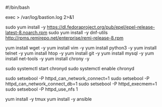 #!/bin/bash

exec > /var/log/bastion.log 2>&1

sudo yum install -y https://dl.fedoraproject.org/pub/epel/epel-release-latest-8.noarch.rpm
sudo yum install -y dnf-utils http://rpms.remirepo.net/enterprise/remi-release-8.rpm

yum install wget -y
yum install vim -y
yum install python3 -y
yum install telnet -y
yum install htop -y
yum install git -y
yum install mysql -y
yum install net-tools -y
yum install chrony -y

sudo systemctl start chronyd
sudo systemctl enable chronyd

sudo setsebool -P httpd_can_network_connect=1
sudo setsebool -P httpd_can_network_connect_db=1
sudo setsebool -P httpd_execmem=1
sudo setsebool -P httpd_use_nfs 1

<!-- yum install -y mysql -->
<!-- yum install -y git tmux -->
yum install -y tmux
yum install -y ansible
